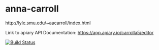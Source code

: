 # anna-carroll

http://lyle.smu.edu/~aacarroll/index.html

Link to apiary API Documentation: https://app.apiary.io/carrolla5/editor

[![Build Status](https://travis-ci.org/aacarroll/anna-carroll.svg?branch=master)](https://travis-ci.org/aacarroll/anna-carroll)

